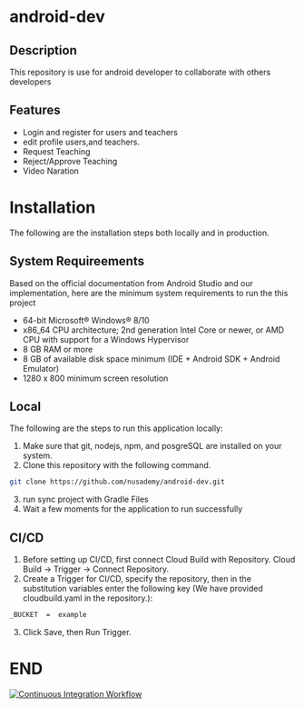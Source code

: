 # android-dev

## Description
This repository is use for android developer to collaborate with others developers

## Features
- Login and register for users and teachers
- edit profile users,and teachers.
- Request Teaching 
- Reject/Approve Teaching
- Video Naration

# Installation
The following are the installation steps both locally and in production.
## System Requireements
Based on the official documentation from Android Studio and our implementation, here are the minimum system requirements to run the this project
- 64-bit Microsoft® Windows® 8/10
- x86_64 CPU architecture; 2nd generation Intel Core or newer, or AMD CPU with support for a Windows Hypervisor
- 8 GB RAM or more
- 8 GB of available disk space minimum (IDE + Android SDK + Android Emulator)
- 1280 x 800 minimum screen resolution

## Local
The following are the steps to run this application locally:
1. Make sure that git, nodejs, npm, and posgreSQL are installed on your system.
2. Clone this repository with the following command.
```bash 
git clone https://github.com/nusademy/android-dev.git
```
3. run sync project with Gradle Files
4. Wait a few moments for the application to run successfully


## CI/CD


1. Before setting up CI/CD, first connect Cloud Build with Repository. Cloud Build -> Trigger -> Connect Repository.
2. Create a Trigger for CI/CD, specify the repository, then in the substitution variables enter the following key (We have provided cloudbuild.yaml in the repository.):   
```bash
_BUCKET  =  example
```
3. Click Save, then Run Trigger.

# END

[![Continuous Integration Workflow](https://github.com/nusademy/android-dev/actions/workflows/main.yml/badge.svg?branch=main)](https://github.com/nusademy/android-dev/actions/workflows/main.yml)
